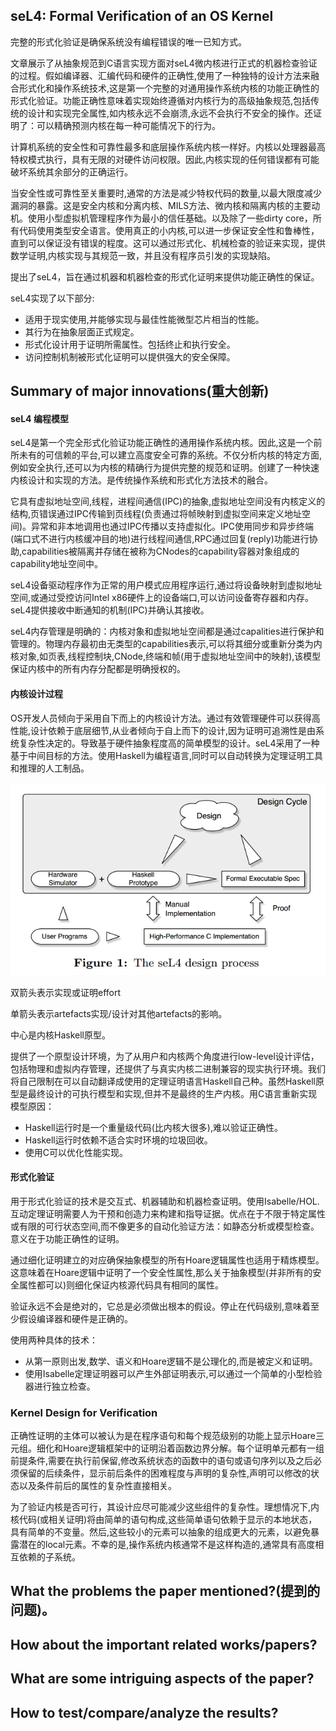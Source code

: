 ## seL4: Formal Verification of an OS Kernel

完整的形式化验证是确保系统没有编程错误的唯一已知方式。

文章展示了从抽象规范到C语言实现方面对seL4微内核进行正式的机器检查验证的过程。假如编译器、汇编代码和硬件的正确性,使用了一种独特的设计方法来融合形式化和操作系统技术,这是第一个完整的对通用操作系统内核的功能正确性的形式化验证。功能正确性意味着实现始终遵循对内核行为的高级抽象规范,包括传统的设计和实现完全属性,如内核永远不会崩溃,永远不会执行不安全的操作。还证明了：可以精确预测内核在每一种可能情况下的行为。

计算机系统的安全性和可靠性最多和底层操作系统内核一样好。内核以处理器最高特权模式执行，具有无限的对硬件访问权限。因此,内核实现的任何错误都有可能破坏系统其余部分的正确运行。

当安全性或可靠性至关重要时,通常的方法是减少特权代码的数量,以最大限度减少漏洞的暴露。这是安全内核和分离内核、MILS方法、微内核和隔离内核的主要动机。使用小型虚拟机管理程序作为最小的信任基础。以及除了一些dirty core，所有代码使用类型安全语言。使用真正的小内核,可以进一步保证安全性和鲁棒性，直到可以保证没有错误的程度。这可以通过形式化、机械检查的验证来实现，提供数学证明,内核实现与其规范一致，并且没有程序员引发的实现缺陷。

提出了seL4，旨在通过机器和机器检查的形式化证明来提供功能正确性的保证。

seL4实现了以下部分:

* 适用于现实使用,并能够实现与最佳性能微型芯片相当的性能。
* 其行为在抽象层面正式规定。
* 形式化设计用于证明所需属性。包括终止和执行安全。
* 访问控制机制被形式化证明可以提供强大的安全保障。



## Summary of major innovations(重大创新)

#### seL4 编程模型

seL4是第一个完全形式化验证功能正确性的通用操作系统内核。因此,这是一个前所未有的可信赖的平台,可以建立高度安全可靠的系统。不仅分析内核的特定方面,例如安全执行,还可以为内核的精确行为提供完整的规范和证明。创建了一种快速内核设计和实现的方法。是传统操作系统和形式化方法技术的融合。

它具有虚拟地址空间,线程，进程间通信(IPC)的抽象,虚拟地址空间没有内核定义的结构,页错误通过IPC传输到页线程(负责通过将帧映射到虚拟空间来定义地址空间)。异常和非本地调用也通过IPC传播以支持虚拟化。IPC使用同步和异步终端(端口式不进行内核缓冲目的地)进行线程间通信,RPC通过回复(reply)功能进行协助,capabilities被隔离并存储在被称为CNodes的capability容器对象组成的capability地址空间中。

seL4设备驱动程序作为正常的用户模式应用程序运行,通过将设备映射到虚拟地址空间,或通过受控访问Intel x86硬件上的设备端口,可以访问设备寄存器和内存。seL4提供接收中断通知的机制(IPC)并确认其接收。

seL4内存管理是明确的：内核对象和虚拟地址空间都是通过capalities进行保护和管理的。物理内存最初由无类型的capabilities表示,可以将其细分或重新分类为内核对象,如页表,线程控制块,CNode,终端和帧(用于虚拟地址空间中的映射),该模型保证内核中的所有内存分配都是明确授权的。

#### 内核设计过程

OS开发人员倾向于采用自下而上的内核设计方法。通过有效管理硬件可以获得高性能,设计依赖于底层细节,从业者倾向于自上而下的设计,因为证明可追溯性是由系统复杂性决定的。导致基于硬件抽象程度高的简单模型的设计。seL4采用了一种基于中间目标的方法。使用Haskell为编程语言,同时可以自动转换为定理证明工具和推理的人工制品。

![](designprocess.png)

双箭头表示实现或证明effort

单箭头表示artefacts实现/设计对其他artefacts的影响。

中心是内核Haskell原型。

提供了一个原型设计环境，为了从用户和内核两个角度进行low-level设计评估，包括物理和虚拟内存管理，还提供了与真实内核二进制兼容的现实执行环境。我们将自己限制在可以自动翻译成使用的定理证明语言Haskell自己种。虽然Haskell原型是最终设计的可执行模型和实现,但并不是最终的生产内核。用C语言重新实现模型原因：

* Haskell运行时是一个重量级代码(比内核大很多),难以验证正确性。
* Haskell运行时依赖不适合实时环境的垃圾回收。
* 使用C可以优化性能实现。

#### 形式化验证

用于形式化验证的技术是交互式、机器辅助和机器检查证明。使用Isabelle/HOL.互动定理证明需要人为干预和创造力来构建和指导证据。优点在于不限于特定属性或有限的可行状态空间,而不像更多的自动化验证方法：如静态分析或模型检查。意义在于功能正确性的证明。

通过细化证明建立的对应确保抽象模型的所有Hoare逻辑属性也适用于精炼模型。这意味着在Hoare逻辑中证明了一个安全性属性,那么关于抽象模型(并非所有的安全属性都可以)则细化保证内核源代码具有相同的属性。

验证永远不会是绝对的，它总是必须做出根本的假设。停止在代码级别,意味着至少假设编译器和硬件是正确的。

使用两种具体的技术：

* 从第一原则出发,数学、语义和Hoare逻辑不是公理化的,而是被定义和证明。
* 使用Isabelle定理证明器可以产生外部证明表示,可以通过一个简单的小型检验器进行独立检查。

### **Kernel Design for Verification**

正确性证明的主体可以被认为是在程序语句和每个规范级别的功能上显示Hoare三元组。细化和Hoare逻辑框架中的证明沿着函数边界分解。每个证明单元都有一组前提条件,需要在执行前保留,修改系统状态的函数中的语句或语句序列以及之后必须保留的后续条件，显示前后条件的困难程度与声明的复杂性,声明可以修改的状态以及条件前后的属性的复杂性直接相关。

为了验证内核是否可行，其设计应尽可能减少这些组件的复杂性。理想情况下,内核代码(或相关证明)将由简单的语句构成,这些简单语句依赖于显示的本地状态，具有简单的不变量。然后,这些较小的元素可以抽象的组成更大的元素，以避免暴露潜在的local元素。不幸的是,操作系统内核通常不是这样构造的,通常具有高度相互依赖的子系统。



## What the problems the paper mentioned?(提到的问题)。








## How about the important related works/papers?















## What are some intriguing aspects of the paper?





## How to test/compare/analyze the results?

